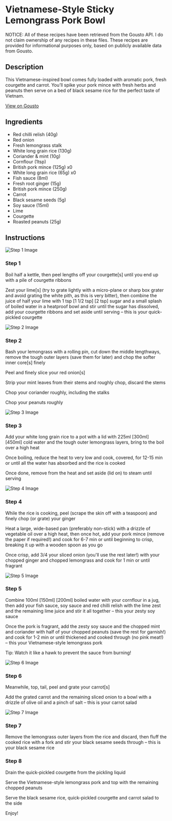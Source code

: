 # Vietnamese-Style Sticky Lemongrass Pork Bowl

NOTICE: All of these recipes have been retrieved from the Gousto API. I do not claim ownership of any recipes in these files. These recipes are provided for informational purposes only, based on publicly available data from Gousto.

## Description

This Vietnamese-inspired bowl comes fully loaded with aromatic pork, fresh courgette and carrot. You’ll spike your pork mince with fresh herbs and peanuts then serve on a bed of black sesame rice for the perfect taste of Vietnam.

[View on Gousto](https://www.gousto.co.uk/recipes/cookbook/vietnamese-sticky-lemongrass-pork-bowl)

## Ingredients

- Red chilli relish (40g)
- Red onion
- Fresh lemongrass stalk
- White long grain rice (130g)
- Coriander & mint (10g)
- Cornflour (1tsp)
- British pork mince (125g) x0
- White long grain rice (65g) x0
- Fish sauce (8ml)
- Fresh root ginger (15g)
- British pork mince (250g)
- Carrot
- Black sesame seeds (5g)
- Soy sauce (15ml)
- Lime
- Courgette
- Roasted peanuts (25g)

## Instructions

![Step 1 Image](https://production-media.gousto.co.uk/cms/recipe-step-image/Step-1-48-1724338539642-x200.jpg)

### Step 1

Boil half a kettle, then peel lengths off your courgette[s] until you end up with a pile of courgette ribbons

Zest your lime[s] (try to grate lightly with a micro-plane or sharp box grater and avoid grating the white pith, as this is very bitter), then combine the juice of half your lime with 1 tsp <span class="text-purple">[1 1/2 tsp] </span><span class="text-danger">[2 tsp] </span>sugar and a small splash of<span class="text-danger"> </span>boiled water in a heatproof bowl and stir until the sugar has dissolved, add your courgette ribbons and set aside until serving – this is your quick-pickled courgette

![Step 2 Image](https://production-media.gousto.co.uk/cms/recipe-step-image/Step-2-47-1724338543744-x200.jpg)

### Step 2

Bash your lemongrass with a rolling pin, cut down the middle lengthways, remove the tough outer layers (save them for later) and chop the softer inner core[s] finely

Peel and finely slice your red onion[s]

Strip your mint leaves from their stems and roughly chop, discard the stems

Chop your coriander roughly, including the stalks

Chop your peanuts roughly

![Step 3 Image](https://production-media.gousto.co.uk/cms/recipe-step-image/Step-3-53-1724338554296-x200.jpg)

### Step 3

Add your white long grain rice to a pot with a lid with 225ml <span class="text-purple">[300ml]</span> <span class="text-danger">[450ml]</span> cold water and the tough outer lemongrass layers, bring to the boil over a high heat

Once boiling, reduce the heat to very low and cook, covered, for 12-15 min or until all the water has absorbed and the rice is cooked

Once done, remove from the heat and set aside (lid on) to steam until serving

![Step 4 Image](https://production-media.gousto.co.uk/cms/recipe-step-image/Step-4-47-1724338560699-x200.jpg)

### Step 4

While the rice is cooking, peel (scrape the skin off with a teaspoon) and finely chop (or grate) your ginger

Heat a large, wide-based pan (preferably non-stick) with a drizzle of vegetable oil over a high heat, then once hot, add your pork mince (remove the paper if required!) and cook for 6-7 min or until beginning to crisp, breaking it up with a wooden spoon as you go

Once crisp, add 3/4 your sliced onion (you'll use the rest later!) with your chopped ginger and chopped lemongrass and cook for 1 min or until fragrant

![Step 5 Image](https://production-media.gousto.co.uk/cms/recipe-step-image/Step-5-48-1724338566907-x200.jpg)

### Step 5

Combine 100ml <span class="text-purple">[150ml]</span> <span class="text-danger">[200ml]</span> boiled water with your cornflour in a jug, then add your fish sauce, soy sauce and red chilli relish with the lime zest and the remaining lime juice and stir it all together – this your zesty soy sauce

Once the pork is fragrant, add the zesty soy sauce and the chopped mint and coriander with half of your chopped peanuts (save the rest for garnish!) and cook for 1-2 min or until thickened and cooked through (no pink meat!) – this your Vietnamese-style lemongrass pork

Tip: Watch it like a hawk to prevent the sauce from burning!

![Step 6 Image](https://production-media.gousto.co.uk/cms/recipe-step-image/Step-6-48-1724338574554-x200.jpg)

### Step 6

Meanwhile, top, tail, peel and grate your carrot[s]

Add the grated carrot and the remaining sliced onion to a bowl with a drizzle of olive oil and a pinch of salt – this is your carrot salad

![Step 7 Image](https://production-media.gousto.co.uk/cms/recipe-step-image/Step-7-47-1724338582006-x200.jpg)

### Step 7

Remove the lemongrass outer layers from the rice and discard, then fluff the cooked rice with a fork and stir your black sesame seeds through – this is your black sesame rice

### Step 8

Drain the quick-pickled courgette from the pickling liquid

Serve the Vietnamese-style lemongrass pork and top with the remaining chopped peanuts

Serve the black sesame rice, quick-pickled courgette and carrot salad to the side

Enjoy!

